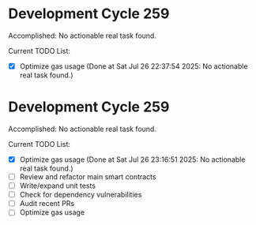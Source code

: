 # Development Cycle 259

Accomplished: No actionable real task found.

Current TODO List:

- [x] Optimize gas usage  (Done at Sat Jul 26 22:37:54 2025: No actionable real task found.)

# Development Cycle 259

Accomplished: No actionable real task found.

Current TODO List:

- [x] Optimize gas usage  (Done at Sat Jul 26 23:16:51 2025: No actionable real task found.)
- [ ] Review and refactor main smart contracts
- [ ] Write/expand unit tests
- [ ] Check for dependency vulnerabilities
- [ ] Audit recent PRs
- [ ] Optimize gas usage